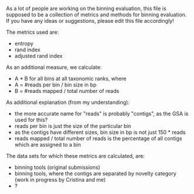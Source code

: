As a lot of people are working on the binning evaluation, this file is supposed to be a collection of metrics and methods for binning evaluation. If you have any ideas or suggestions, please edit this file accordingly!

The metrics used are:
* entropy
* rand index
* adjusted rand index

As an additional measure, we calculate:
 * A \* B for all bins at all taxonomic ranks, where
  * A = #reads per bin / bin size in bp
  * B = #reads mapped / total number of reads
  
As additional explanation (from my understanding):
  * the more accurate name for "reads" is probably "contigs", as the GSA is used for this?
  * reads per bin is just the size of the particular bin
  * as the contigs have different sizes, bin size in bp is not just 150 \* reads
  * reads mapped / total number of reads is the percentage of all contigs which are assigned to a bin

The data sets for which these metrics are calculated, are:
* binning tools (original submissions)
* binning tools, where the contigs are separated by novelty category (work in progress by Cristina and me)
* ?
